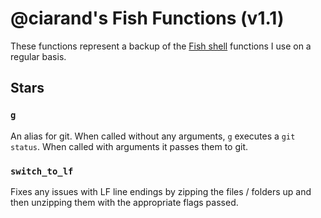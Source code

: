 @ciarand's Fish Functions (v1.1)
================================

These functions represent a backup of the [Fish shell](http://fishshell.com/) functions I use on a regular basis.


Stars
-----

### `g`

An alias for git. When called without any arguments, `g` executes a `git
status`. When called with arguments it passes them to git.

### `switch_to_lf`

Fixes any issues with LF line endings by zipping the files / folders up
and then unzipping them with the appropriate flags passed.
